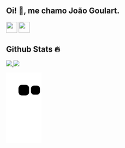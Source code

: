 ## Oi! 👋, me chamo João Goulart.

<!-- 

gif codigo
<img src="https://cdn.dribbble.com/users/330915/screenshots/3587000/10_coding_dribbble.gif">

-->

<div>
<a href = "mailto:joao123goulart@gmail.com"><img height=30px width=30px src="https://user-images.githubusercontent.com/32155230/183216360-bd80dba9-8b36-4a50-944d-45e8b7ff45bb.png" target="_blank"></a>
<a href="https://www.linkedin.com/in/jo%C3%A3o-goulart-0a2541150/" target="_blank"><img height=30px width=30px src="https://cdn.jsdelivr.net/gh/devicons/devicon/icons/linkedin/linkedin-original.svg" target="_blank"></a>   
</div>


## Github Stats 🔥
<div>
<a href="https://github.com/jgoulartf">
<img height="180em" src="https://github-readme-stats.vercel.app/api/top-langs/?username=jgoulartf&layout=compact&langs_count=7&theme=dracula"/>
<img height="180em" src="https://github-readme-stats.vercel.app/api?username=jgoulartf&show_icons=true&theme=dracula&include_all_commits=true&count_private=true"/>
</div>

![Snake animation](https://github.com/jgoulartf/jgoulartf/blob/output/github-contribution-grid-snake.svg)

  
<!--
**jgoulartf/jgoulartf** is a ✨ _special_ ✨ repository because its `README.md` (this file) appears on your GitHub profile.

Here are some ideas to get you started:

- 🔭 I’m currently working on ...
- 🌱 I’m currently learning ...
- 👯 I’m looking to collaborate on ...
- 🤔 I’m looking for help with ...
- 💬 Ask me about ...
- 📫 How to reach me: ...
- 😄 Pronouns: ...
- ⚡ Fun fact: ...
-->
